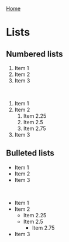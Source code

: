 [Home](./index.md)

# Lists

## Numbered lists

1. Item 1
1. Item 2
1. Item 3

<br />

1. Item 1
1. Item 2
    1. Item 2.25
    1. Item 2.5
    1. Item 2.75
1. Item 3

## Bulleted lists

- Item 1
- Item 2
- Item 3

<br />

- Item 1
- Item 2
    - Item 2.25
    - Item 2.5
        - Item 2.75
- Item 3